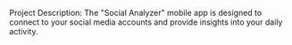 Project Description: The "Social Analyzer" mobile app is designed to connect to your social media accounts and provide insights into your daily activity. 
